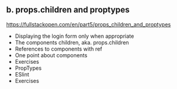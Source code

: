 ## b. props.children and proptypes
https://fullstackopen.com/en/part5/props_children_and_proptypes

- Displaying the login form only when appropriate
- The components children, aka. props.children
- References to components with ref
- One point about components
- Exercises
- PropTypes
- ESlint
- Exercises
